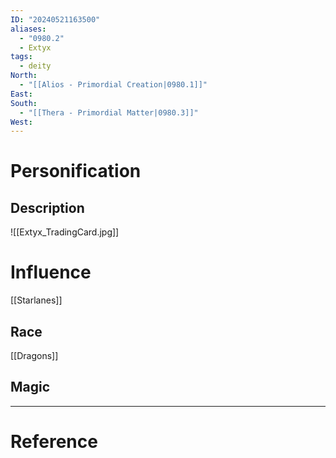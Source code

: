 ```yaml
---
ID: "20240521163500"
aliases:
  - "0980.2"
  - Extyx
tags:
  - deity
North:
  - "[[Alios - Primordial Creation|0980.1]]"
East: 
South:
  - "[[Thera - Primordial Matter|0980.3]]"
West:
---
```

# Personification



## Description

![[Extyx_TradingCard.jpg]]

# Influence

[[Starlanes]]

## Race

[[Dragons]]

## Magic

---

# Reference